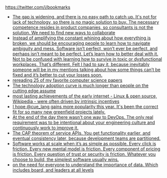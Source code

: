 https://twitter.com/i/bookmarks

* [The gap is widening, and there is no easy path to catch up. It's not for lack of technology, so there is no magic solution to buy. The necessary competence resides in product companies, so consultants is not the solution. We need to find new ways to collaborate](https://twitter.com/lalleal/status/1386411136199790592)
* [Instead of amplifying the constant whining about how everything is broken, we should be encouraging people to learn how to navigate ambiguity and mess. Software isn’t perfect, won’t ever be perfect, and perhaps isn’t meant to be perfect. Let’s learn how to better deal with it. Not to be confused with learning how to survive in toxic or dysfunctional workplaces. That’s different. Felt I had to say it, because inevitably someone will be in my mentions talking about how some things can’t be fixed and it’s better to cut your losses soon.](https://twitter.com/copyconstruct/status/1416095406610554880)
* [rereading 25 of my favorite computer science papers](https://twitter.com/funcOfJoe/status/1473745632061837313)
* [The technology adoption curve is much longer than people on the cutting edge assume](https://twitter.com/emollick/status/1473677758316355591)
* [most lasting achievements of the early internet - Linux & open source, Wikipedia - were often driven by intrinsic incentives](https://twitter.com/emollick/status/1473721323688017927)
* [I hope @cue_lang gains more popularity this year. It's been the correct fit for so many new greenfield projects lately.](https://twitter.com/rakyll/status/1473198774914748417)
* [At the end of the day there wasn't one way to DevOps. The only real requirement was to be intentional about your engineering culture and continuously work to improve it.](https://twitter.com/kelseyhightower/status/1473370398498693120)
* [The CAP theorem of service APIs. You get functionality earlier, and eventual consistency later, because development teams are partitioned.](https://twitter.com/adrianco/status/1466463836349763585)
* [Software works at scale when it’s as simple as possible. Every click is friction. Every new mental model is friction. Every component of pricing is friction. Every question of trust or security is friction. Whatever you choose to build, the simplest software usually wins.](https://twitter.com/levie/status/1474155830777843712)
* [on the need for everyone to understand the importance of data. Which includes board, and leaders at all levels](https://twitter.com/RealGeneKim/status/1486464347819757570)
